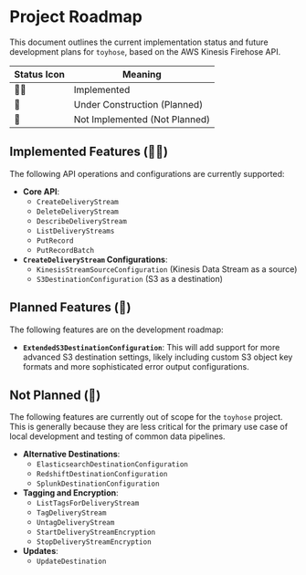 # Project Roadmap

This document outlines the current implementation status and future development plans for `toyhose`, based on the AWS Kinesis Firehose API.

| Status Icon | Meaning |
|---|---|
| 🙆‍♀️ | Implemented |
| 👷 | Under Construction (Planned) |
| 🙊 | Not Implemented (Not Planned) |

## Implemented Features (🙆‍♀️)

The following API operations and configurations are currently supported:

- **Core API**:
  - `CreateDeliveryStream`
  - `DeleteDeliveryStream`
  - `DescribeDeliveryStream`
  - `ListDeliveryStreams`
  - `PutRecord`
  - `PutRecordBatch`
- **`CreateDeliveryStream` Configurations**:
  - `KinesisStreamSourceConfiguration` (Kinesis Data Stream as a source)
  - `S3DestinationConfiguration` (S3 as a destination)

## Planned Features (👷)

The following features are on the development roadmap:

- **`ExtendedS3DestinationConfiguration`**: This will add support for more advanced S3 destination settings, likely including custom S3 object key formats and more sophisticated error output configurations.

## Not Planned (🙊)

The following features are currently out of scope for the `toyhose` project. This is generally because they are less critical for the primary use case of local development and testing of common data pipelines.

- **Alternative Destinations**:
  - `ElasticsearchDestinationConfiguration`
  - `RedshiftDestinationConfiguration`
  - `SplunkDestinationConfiguration`
- **Tagging and Encryption**:
  - `ListTagsForDeliveryStream`
  - `TagDeliveryStream`
  - `UntagDeliveryStream`
  - `StartDeliveryStreamEncryption`
  - `StopDeliveryStreamEncryption`
- **Updates**:
  - `UpdateDestination`
